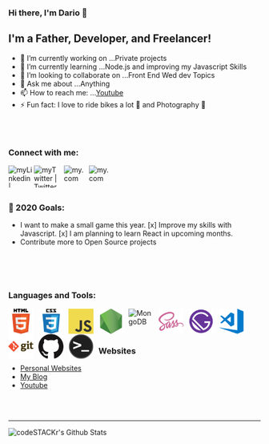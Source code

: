 <!-- ### Here is what I'm working on 👋 -->
### Hi there, I'm Dario  👋

<!-- - aka [codeSTACKr][website] 👋 -->

## I'm a Father, Developer, and Freelancer!

- 🔭 I’m currently working on ...Private projects
- 🌱 I’m currently learning ...Node.js and improving my Javascript Skills
- 👯 I’m looking to collaborate on ...Front End Wed dev Topics
- 💬 Ask me about ...Anything
- 📫 How to reach me: ...[Youtube](https://www.youtube.com/channel/UCHNiz5ljfYgQQUiJGOm63Sg?view_as=subscriber) 
- ⚡ Fun fact: I love to ride bikes a lot 🚴‍ and Photography 📸
<br/>
<br />

### Connect with me:


[<img align="left" height="44px" width="50px"  style="float:left; padding-right:1px" alt="myLinkedin | LinkedIn" width="22px" src="https://www.mtraining.co.uk/media/1326/linkedin-training-manchester.jpg?anchor=center&mode=crop&width=400&rnd=131972200230000000" />](mailto:dario_isd@outlook.com)
  [<img align="left" height="44px" width="50px"  style="float:left; padding-right:10px" alt="myTwitter | Twitter" width="22px" src="https://www.multichannel.com/.image/t_share/MTU0MDYzNjQ2MzI4NjI4MzA2/twitter-logo-450x345jpg.jpg" />](https://twitter.com/darioamade) 

 [<img align="left" height="44px" width="40px"  style="float:left; padding-right:10px" alt="my.com" width="22px" src="https://ih1.redbubble.net/image.952940849.3618/st,small,845x845-pad,1000x1000,f8f8f8.jpg" />](https://www.instagram.com/darioamade/) 


 [<img align="left" height="44px" width="40px"  style="float:left; padding-right:10px" alt="my.com" width="22px" src="https://images.squarespace-cdn.com/content/v1/55bb9921e4b039f4637f7d93/1444960018444-SQH8I0R0L5JZXHZV5ZZA/ke17ZwdGBToddI8pDm48kBfVyWX5Ias4oPfH0MO0o8lZw-zPPgdn4jUwVcJE1ZvWEtT5uBSRWt4vQZAgTJucoTqqXjS3CfNDSuuf31e0tVHeRO8JYfRvVP_TDoUWVl2YMZuOB3vBautCRhGTbDR1UfUr2ouyij6iiEnUY_fuS6Q/mail.jpg" />](mailto:dario_isd@outlook.com) 
<br/>
<br />
<br />


###  🥅  2020 Goals:

* I want to make a small game this year.
[x] Improve my skills with Javascript.
[x] I am planning to learn React in upcoming months.
*  Contribute more to Open Source projects

<br/>
<br />
<br />


### Languages and Tools:
 

[<img align="left" alt="HTML5" width="50px" style="float:left; padding-right:10px" src="https://raw.githubusercontent.com/github/explore/80688e429a7d4ef2fca1e82350fe8e3517d3494d/topics/html/html.png" />]()
[<img align="left" alt="CSS3" width="50px" style="float:left; padding-right:10px" src="https://raw.githubusercontent.com/github/explore/80688e429a7d4ef2fca1e82350fe8e3517d3494d/topics/css/css.png" />]()

[<img align="left" alt="JavaScript" width="50px" style="float:left; padding-right:10px" src="https://raw.githubusercontent.com/github/explore/80688e429a7d4ef2fca1e82350fe8e3517d3494d/topics/javascript/javascript.png" />]()

[<img align="left" alt="Node.js" width="50px"  style="float:left; padding-right:10px" src="https://raw.githubusercontent.com/github/explore/80688e429a7d4ef2fca1e82350fe8e3517d3494d/topics/nodejs/nodejs.png" />]()

[<img align="left" alt="MongoDB" width="50px" style="float:left; padding-right:10px"  src="https://www.pngitem.com/pimgs/m/385-3850320_png-transparent-mongodb-icon-mongodb-logo-png-download.png"/>]()


[<img align="left" alt="Sass" width="50px" style="float:left; padding-right:10px" src="https://raw.githubusercontent.com/github/explore/80688e429a7d4ef2fca1e82350fe8e3517d3494d/topics/sass/sass.png" />]()
<!-- [<img align="left" alt="React" width="26px"   style="float:left; padding-right:10px"   src="https://raw.githubusercontent.com/github/explore/80688e429a7d4ef2fca1e82350fe8e3517d3494d/topics/react/react.png" />]() -->
[<img align="left" alt="Gatsby" width="50px" style="float:left; padding-right:10px"  src="https://raw.githubusercontent.com/github/explore/e94815998e4e0713912fed477a1f346ec04c3da2/topics/gatsby/gatsby.png" />]()

<!-- [<img align="left" alt="GraphQL" height="154px" width="60px"   style="float:left; padding-right:1px"  src="https://cdn.mos.cms.futurecdn.net/cMuZKNUxWfEFfMvcJS6cdF-650-80.jpg.webp" />]() -->

[<img align="left" alt="Visual Studio Code" width="50px"  style="float:left; padding-right:10px"  src="https://raw.githubusercontent.com/github/explore/80688e429a7d4ef2fca1e82350fe8e3517d3494d/topics/visual-studio-code/visual-studio-code.png" />]()



[<img align="left" alt="Git" width="50px"  style="float:left; padding-right:10px"  src="https://raw.githubusercontent.com/github/explore/80688e429a7d4ef2fca1e82350fe8e3517d3494d/topics/git/git.png" />]()

[<img align="left" alt="GitHub" width="50px"  style="float:left; padding-right:10px"  src="https://raw.githubusercontent.com/github/explore/78df643247d429f6cc873026c0622819ad797942/topics/github/github.png" />]()

[<img align="left" alt="HTML5" width="50px"  style="float:left; padding-right:10px"  src="https://raw.githubusercontent.com/github/explore/80688e429a7d4ef2fca1e82350fe8e3517d3494d/topics/terminal/terminal.png" />]()

<br />
<br />
<br />


### Websites
* [Personal Websites](https://darioamade.com) 
* [My Blog](https://www.myblog.darioamade.com/blog/)
* [Youtube](https://www.youtube.com/channel/UCHNiz5ljfYgQQUiJGOm63Sg?view_as=subscriber)

<br />
<br />
<!-- 
### 📺 Latest YouTube Videos -->
<!-- YOUTUBE:START -->
<!-- YOUTUBE:END -->



<!-- ### 📕 Latest Blog Posts -->
<!-- BLOG-POST-LIST:START -->

<!-- BLOG-POST-LIST:END -->

---


<img align="left" alt="codeSTACKr's Github Stats" src="https://github-readme-stats.codestackr.vercel.app/api?username=darioamade&show_icons=true&hide_border=true" />





<br/>
<br />
<br />
<br/>
<br />
<br />
